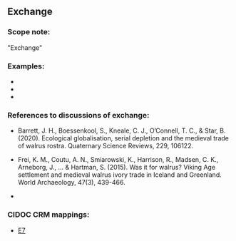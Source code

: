 
## Exchange

###  Scope note: 
"Exchange" 

### Examples: 

* 

* 

* 


### References to discussions of exchange:

* Barrett, J. H., Boessenkool, S., Kneale, C. J., O’Connell, T. C., & Star, B. (2020). Ecological globalisation, serial depletion and the medieval trade of walrus rostra. Quaternary Science Reviews, 229, 106122.

* Frei, K. M., Coutu, A. N., Smiarowski, K., Harrison, R., Madsen, C. K., Arneborg, J., ... & Hartman, S. (2015). Was it for walrus? Viking Age settlement and medieval walrus ivory trade in Iceland and Greenland. World Archaeology, 47(3), 439-466.

* 

### CIDOC CRM mappings: 

* [E7](http://www.cidoc-crm.org/Entity/E7-Activity/Version-6.2.1)


